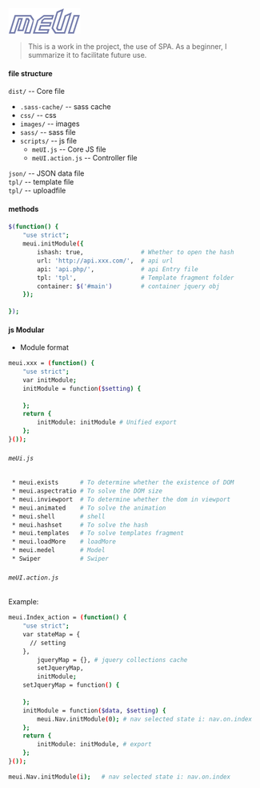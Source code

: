 ![Alt text](uploadfile/logo.png)
> This is a work in the project, the use of SPA. As a beginner, I summarize it to facilitate future use.

#### file structure  
`dist/` -- Core file
* `.sass-cache/` -- sass cache
* `css/` -- css
* `images/` -- images
* `sass/` -- sass file
* `scripts/` -- js file
  + `meUI.js` -- Core JS file
  + `meUI.action.js` -- Controller file  

`json/` -- JSON data file  
`tpl/` -- template file  
`tpl/` -- uploadfile

#### methods

```sh
$(function() {
    "use strict";
    meui.initModule({
        ishash: true,                # Whether to open the hash
        url: 'http://api.xxx.com/',  # api url  
        api: 'api.php/',             # api Entry file
        tpl: 'tpl',                  # Template fragment folder
        container: $('#main')        # container jquery obj
    });

});
```

#### js Modular
* Module format
```sh
meui.xxx = (function() {
    "use strict";
    var initModule;
    initModule = function($setting) {

    };
    return {
        initModule: initModule # Unified export
    };
}());
```

###### `meUi.js`

```sh
 * meui.exists      # To determine whether the existence of DOM
 * meui.aspectratio # To solve the DOM size
 * meui.inviewport  # To determine whether the dom in viewport
 * meui.animated    # To solve the animation
 * meui.shell       # shell
 * meui.hashset     # To solve the hash
 * meui.templates   # To solve templates fragment
 * meui.loadMore    # loadMore
 * meui.medel       # Model
 * Swiper           # Swiper
```

###### `meUI.action.js`
Example:
```sh
meui.Index_action = (function() {
    "use strict";
    var stateMap = {
      // setting
    },
        jqueryMap = {}, # jquery collections cache
        setJqueryMap,
        initModule;
    setJqueryMap = function() {

    };
    initModule = function($data, $setting) {
        meui.Nav.initModule(0); # nav selected state i: nav.on.index
    };
    return {
        initModule: initModule, # export
    };
}());
```
```sh
meui.Nav.initModule(i);   # nav selected state i: nav.on.index
```
